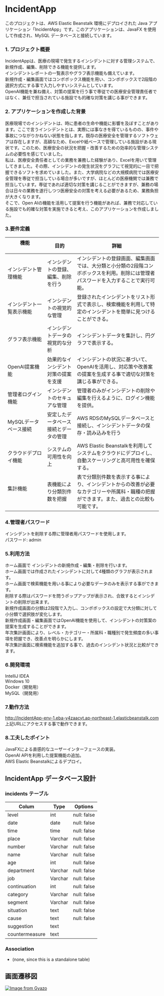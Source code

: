 # IncidentApp

このプロジェクトは、AWS Elastic Beanstalk 環境にデプロイされた Java アプリケーション「IncidentApp」です。このアプリケーションは、JavaFX を使用して作成され、MySQL データベースと接続しています。


### 1. プロジェクト概要
IncidentAppは、医療の現場で発生するインシデントに対する管理システムで、新規作成、編集、削除できる機能を提供します。\
インシデントレポートの一覧表示やグラフ表示機能も備えています。\
新規作成・編集画面ではコンボボックス機能を用い、コンボボックスで2段階の選択方式にする事で入力しやすいシステムとしています。\
OpenAI機能を兼ね備え、対策の提案を行う事で専従での医療安全管理責任者ではなく、兼任で担当されている施設でも的確な対策を講じる事ができます。

### 2. アプリケーションを作成した背景
医療現場でのインシデントは、時に患者の生命や機能に影響を及ぼすことがあります。ここで言うインシデントとは、実際には事なきを得ているものの、事件や事故につながりかねない状態を指します。既存の医療安全を管理するソフトウェアは存在しますが、高額なため、Excelや紙ベースで管理している施設がある現状です。このため、医療安全の状況を把握・改善するための効率的な管理システムの必要性を感じていました。\
私は、医療安全責任者としての業務を兼務した経験があり、Excelを用いて管理してきました。その際、インシデントの発生状況をグラフにて視覚的に一目で把握できるソフトを求めていました。また、大学病院などの大規模病院では医療安全管理を専従で担当している場合が多いですが、ほとんどの医療機関では兼務で担当しています。専従であれば適切な対策を講じることができますが、兼務の場合は日々の業務を遂行しつつ医療安全の対策を考える必要があるため、業務負担が大きくなります。\
そこで、Open AIの機能を活用して提案を行う機能があれば、兼務で対応している施設でも的確な対策を実施できると考え、このアプリケーションを作成しました。

### 3.要件定義
| 機能            　　　　　  | 目的                                 | 詳細                                                                                                                       　　　 |
|----------------------------|--------------------------------------| -------------------------------------------------------------------------------------------------------------------------------- |
| インシデント管理機能        | インシデントの登録、編集、削除を行う   | インシデントの登録画面、編集画面では、大分類と小分類の2段階コンボボックスを利用。削除には管理者パスワードを入力することで実行可能。　　　|
| インシデント一覧表示機能    | インシデントの視覚的な管理             |登録されたインシデントをリスト形式で表示し、検索機能を利用して特定のインシデントを簡単に見つけることができる。                    　　　 |
| グラフ表示機能             | インシデントデータの視覚的な分析        |インシデントデータを集計し、円グラフで表示する。                                                                             　　　  |
| OpenAI提案機能             | 効果的なインシデント対策の提案を支援    |インシデントの状況に基づいて、OpenAIを活用し、対応策や改善案の提案を生成する事で適切な対策を講じる事ができる。                  　　　  |
| 管理者ログイン機能          | インシデントのセキュアな管理           |管理者のみがインシデントの削除や編集を行えるように、ログイン機能を提供。                                                      　　　  |
| MySQLデータベース接続       | 安定したデータベース接続とデータの管理 |AWS RDSのMySQLデータベースと接続し、インシデントデータの保存・読み込みを行う                                                  　　　  |
| クラウドデプロイ機能        | システムの可用性を向上                 |AWS Elastic Beanstalkを利用してシステムをクラウドにデプロイし、自動スケーリングと高可用性を確保する。                          　　　 |
| 集計機能     　　　　　　   | 表機能により分類別件数を把握           | 表で分類別件数を表示する事により、インシデントからの改善が必要なカテゴリーや所属科・職種の把握ができます。また、過去との比較も可能です。|


### 4.管理者パスワード
インシデントを削除する際に管理者用パスワードを使用します。\
パスワード: admin

### 5.利用方法
ホーム画面で インシデントの新規作成・編集・削除を行います。\
ホーム画面では作成されたインシデントに対して4種類のグラフが表示されます。\
ホーム画面で検索機能を用いる事により必要なデータのみを表示する事ができます。\
削除する際はパスワードを問うポップアップが表示され、合致するとインシデントの削除が出来ます。\
新規作成画面の分類は2段階で入力し、コンボボックスの設定で大分類に対して小分類で選択肢が変化します。\
新規作成画面・編集画面ではOpenAI機能を使用して、インシデントの対策案の提案を生成することができます。\
年次集計画面により、レベル・カテゴリー・所属科・職種別で発生頻度の多い事項を把握でき、改善点を明らかにします。\
年次集計画面に検索機能を追加する事で、過去のインシデント状況と比較ができます。

### 6.開発環境
IntelliJ IDEA \
Windows 10 \
Docker（開発用）\
MySQL（開発用）

### 7.動作方法
http://IncidentApp-env-1.eba-y4zaacyt.ap-northeast-1.elasticbeanstalk.com  \
上記URLにアクセスする事で動作できます。


### 8.工夫したポイント
JavaFXによる直感的なユーザーインターフェースの実装。\
OpenAI APIを利用した提案機能の追加。\
AWS Elastic Beanstalkによるデプロイ。


## IncidentApp データベース設計
### incidents テーブル
| Colum          | Type    | Options                     |
|----------------|---------| --------------------------- |
| level          | int     | null: false                 |
| date           | date    | null: false                 |
| time           | time    | null: false                 |
| place          | Varchar | null: false                 |
| number         | Varchar | null: false                 |
| name           | Varchar | null: false                 |
| age            | int     | null: false                 |
| department     | Varchar | null: false                 |
| job            | Varchar | null: false                 |
| continuation   | int     | null: false                 |
| category       | Varchar | null: false                 |
| segment        | Varchar | null: false                 |
| situation      | text    | null: false                 |
| cause          | text    | null: false                 |
| suggestion     | text    |                             |
| countermeasure | text    |                             |

### Association
- (none, since this is a standalone table)

## 画面遷移図
[![Image from Gyazo](https://i.gyazo.com/869a7872c8cb5b36f9990871aa0c451d.png)](https://gyazo.com/869a7872c8cb5b36f9990871aa0c451d)


